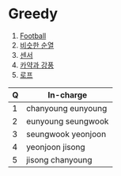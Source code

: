 # Greedy

1. [Football](https://www.acmicpc.net/problem/9530)
2. [비슷한 순열](https://www.acmicpc.net/problem/2413)
3. [센서](https://www.acmicpc.net/problem/2212)
4. [카약과 강풍](https://www.acmicpc.net/problem/2891)
5. [로프](https://www.acmicpc.net/problem/2217)

|Q|In-charge|
|-|---------|
|1|chanyoung eunyoung|
|2|eunyoung seungwook|
|3|seungwook yeonjoon|
|4|yeonjoon jisong|
|5|jisong chanyoung|
